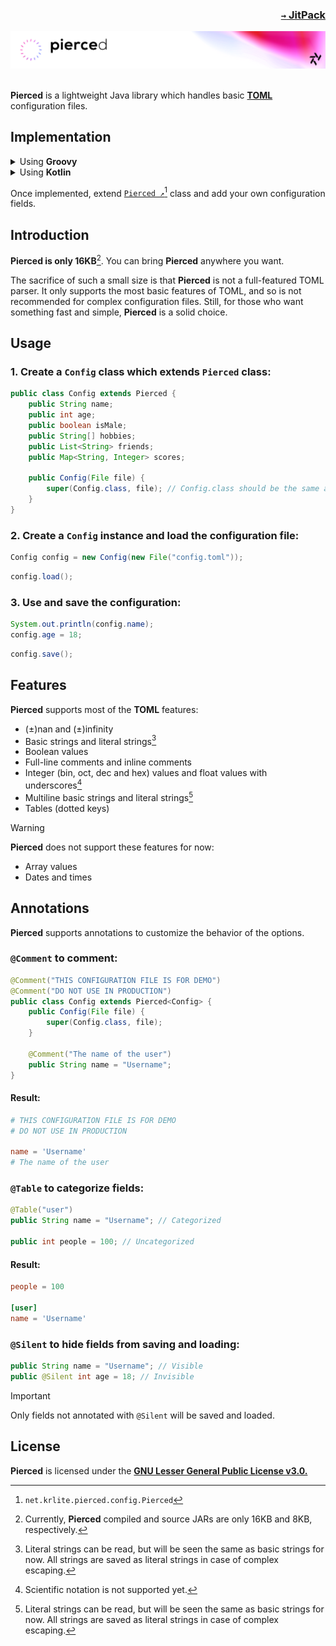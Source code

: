 ### <p align=right>[`→` JitPack](https://jitpack.io/#KrLite/Pierced)</p>

<picture>
	<source media="(prefers-color-scheme: dark)" srcset="/artwork/banner-dim.png?raw=true"/>
	<img src="/artwork/banner-bright.png?raw=true"/>
</picture>

<br/>
<br/>

**Pierced** is a lightweight Java library which handles basic **[TOML](https://toml.io)** configuration files.

## Implementation

<details>

<summary>Using <b>Groovy</b></summary>

<h6 align="right">build.gradle</h6>

```groovy
repositories {
	maven { url "https://jitpack.io" }
}

dependencies {
	implementation include("com.github.KrLite:Pierced:$project.pierced_version")
}
```

<h6 align="right">gradle.properties</h6>

```
pierced_version=?
```

> [!NOTE]
> Replace `?` with the latest [`tag name`](https://github.com/KrLite/Pierced/tags) of **Pierced.**

</details>

<details>

<summary>Using <b>Kotlin</b></summary>

<h6 align="right">build.gradle.kts</h6>

```kotlin
repositories {
	maven("https://jitpack.io")
}

dependencies {
	include("com.github.KrLite:Pierced:${property("piercedVersion")}")?.let {
		implementation(it)
	}
}
```

<h6 align="right">gradle.properties</h6>

```
piercedVersion=?
```

> [!NOTE]
> Replace `?` with the latest [`tag name`](https://github.com/KrLite/Pierced/tags) of **Pierced.**

</details>

Once implemented, extend [`Pierced ↗`](src/main/java/net/krlite/pierced/Pierced.java)[^pierced_classpath] class and add your own configuration fields.

[^pierced_classpath]: `net.krlite.pierced.config.Pierced`

## Introduction

**Pierced is only 16KB**[^size]. You can bring **Pierced** anywhere you want.

[^size]: Currently, **Pierced** compiled and source JARs are only 16KB and 8KB, respectively.

The sacrifice of such a small size is that **Pierced** is not a full-featured TOML parser. It only supports the most basic features of TOML, and so is not recommended for complex configuration files. Still, for those who want something fast and simple, **Pierced** is a solid choice.

## Usage

### 1. Create a `Config` class which extends `Pierced` class:

```java
public class Config extends Pierced {
	public String name;
	public int age;
	public boolean isMale;
	public String[] hobbies;
	public List<String> friends;
	public Map<String, Integer> scores;

	public Config(File file) {
		super(Config.class, file); // Config.class should be the same as this class
	}
}
```

### 2. Create a `Config` instance and load the configuration file:

```java
Config config = new Config(new File("config.toml"));
```

```java
config.load();
```

### 3. Use and save the configuration:

```java
System.out.println(config.name);
config.age = 18;
```
```java
config.save();
```

## Features

**Pierced** supports most of the **TOML** features:

- (±)nan and (±)infinity
- Basic strings and literal strings[^literal_strings]
- Boolean values
- Full-line comments and inline comments
- Integer (bin, oct, dec and hex) values and float values with underscores[^scientific_notation]
- Multiline basic strings and literal strings[^literal_strings]
- Tables (dotted keys)

[^literal_strings]: Literal strings can be read, but will be seen the same as basic strings for now. All strings are saved as literal strings in case of complex escaping.
[^scientific_notation]: Scientific notation is not supported yet.

> [!WARNING]
> **Pierced** does not support these features for now:

- Array values
- Dates and times

## Annotations

**Pierced** supports annotations to customize the behavior of the options.

### `@Comment` to comment:

```java
@Comment("THIS CONFIGURATION FILE IS FOR DEMO")
@Comment("DO NOT USE IN PRODUCTION")
public class Config extends Pierced<Config> {
	public Config(File file) {
		super(Config.class, file);
	}
	
	@Comment("The name of the user")
	public String name = "Username";
}
```

#### Result:

```toml
# THIS CONFIGURATION FILE IS FOR DEMO
# DO NOT USE IN PRODUCTION

name = 'Username'
# The name of the user
```

### `@Table` to categorize fields:

```java
@Table("user")
public String name = "Username"; // Categorized

public int people = 100; // Uncategorized
```

#### Result:

```toml
people = 100

[user]
name = 'Username'
```

### `@Silent` to hide fields from saving and loading:

```java
public String name = "Username"; // Visible
public @Silent int age = 18; // Invisible
```

> [!IMPORTANT]
> Only fields not annotated with `@Silent` will be saved and loaded.

## License

**Pierced** is licensed under the **[GNU Lesser General Public License v3.0.](LICENSE)**
